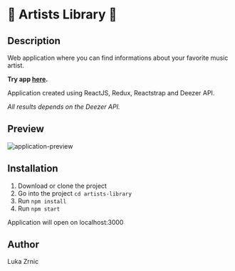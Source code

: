 # :musical_note: Artists Library :musical_note:

## Description

Web application where you can find informations about your favorite music artist.

**Try app [here](https://artists-library.herokuapp.com/).**

Application created using ReactJS, Redux, Reactstrap and Deezer API.

_All results depends on the Deezer API._

## Preview

![application-preview](https://user-images.githubusercontent.com/22341530/57242518-fd7d4880-7033-11e9-8b6f-0833b4ed24c6.gif)

## Installation

1. Download or clone the project
2. Go into the project `cd artists-library`
3. Run `npm install`
4. Run `npm start`

Application will open on localhost:3000

## Author

Luka Zrnic
